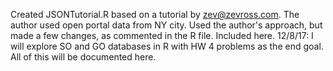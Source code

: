 Created JSONTutorial.R based on a tutorial by zev@zevross.com. The author used open portal data from NY city. Used
the author's approach, but made a few changes, as commented in the R file. Included here. 
12/8/17: I will explore SO and GO databases in R with HW 4 problems as the end goal. All of this will be documented 
here. 
